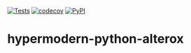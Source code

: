[![Tests](https://github.com/alexistli/hypermodern-python/actions/workflows/tests.yml/badge.svg)](https://github.com/alexistli/hypermodern-python/actions/workflows/tests.yml)
[![codecov](https://codecov.io/gh/alexistli/hypermodern-python/branch/main/graph/badge.svg?token=JNDNEMS30T)](https://codecov.io/gh/alexistli/hypermodern-python)
[![PyPI](https://img.shields.io/pypi/v/hypermodern-python-alterox.svg)](https://pypi.org/project/hypermodern-python-alterox/)

# hypermodern-python-alterox
